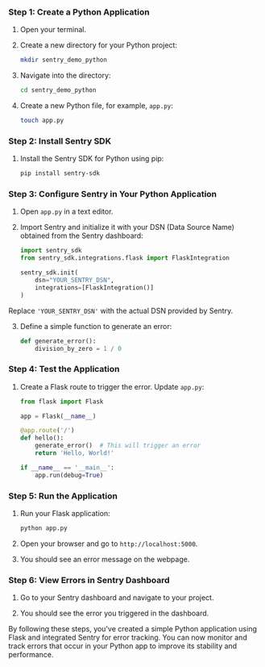
### Step 1: Create a Python Application

1. Open your terminal.

2. Create a new directory for your Python project:
   ```bash
   mkdir sentry_demo_python
   ```

3. Navigate into the directory:
   ```bash
   cd sentry_demo_python
   ```

4. Create a new Python file, for example, `app.py`:
   ```bash
   touch app.py
   ```

### Step 2: Install Sentry SDK

1. Install the Sentry SDK for Python using pip:
   ```bash
   pip install sentry-sdk
   ```

### Step 3: Configure Sentry in Your Python Application

1. Open `app.py` in a text editor.

2. Import Sentry and initialize it with your DSN (Data Source Name) obtained from the Sentry dashboard:
   ```python
   import sentry_sdk
   from sentry_sdk.integrations.flask import FlaskIntegration

   sentry_sdk.init(
       dsn="YOUR_SENTRY_DSN",
       integrations=[FlaskIntegration()]
   )
   ```

Replace `'YOUR_SENTRY_DSN'` with the actual DSN provided by Sentry.

3. Define a simple function to generate an error:
   ```python
   def generate_error():
       division_by_zero = 1 / 0
   ```

### Step 4: Test the Application

1. Create a Flask route to trigger the error. Update `app.py`:
   ```python
   from flask import Flask

   app = Flask(__name__)

   @app.route('/')
   def hello():
       generate_error()  # This will trigger an error
       return 'Hello, World!'

   if __name__ == '__main__':
       app.run(debug=True)
   ```

### Step 5: Run the Application

1. Run your Flask application:
   ```bash
   python app.py
   ```

2. Open your browser and go to `http://localhost:5000`.

3. You should see an error message on the webpage.

### Step 6: View Errors in Sentry Dashboard

1. Go to your Sentry dashboard and navigate to your project.

2. You should see the error you triggered in the dashboard.

By following these steps, you've created a simple Python application using Flask and integrated Sentry for error tracking. You can now monitor and track errors that occur in your Python app to improve its stability and performance.

